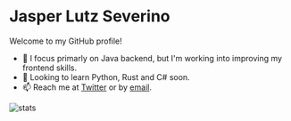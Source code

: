 # Jasper Lutz Severino 
Welcome to my GitHub profile!
- 🔭 I focus primarly on Java backend, but I'm working into improving my frontend skills. 
- 🌱 Looking to learn Python, Rust and C# soon.
- 📫 Reach me at [Twitter](https://twitter.com/LutzSeverino) or by [email](mailto:jasperlutzseverino@gmail.com).

![stats](https://github-readme-stats.vercel.app/api?username=Frequential&show_icons=true&theme=city_lights&custom_title=Estad%C3%ADsticas&border_color=2b3138) 

<!--
**Frequential/frequential** is a ✨ _special_ ✨ repository because its `README.md` (this file) appears on your GitHub profile.

Here are some ideas to get you started:

- 🔭 I’m currently working on ...
- 🌱 I’m currently learning ...
- 👯 I’m looking to collaborate on ...
- 🤔 I’m looking for help with ...
- 💬 Ask me about ...
- 📫 How to reach me: ... 
- ⚡ Fun fact: ...
-->
